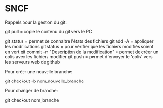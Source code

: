 # SNCF
Rappels pour la gestion du git:

git pull = copie le contenu du git vers le PC

git status = permet de connaitre l'états des fichiers
git add -A = appliquer les modifications
git status = pour vérifier que les fichiers modifiés soient en vert
git commit -m "Description de la modification" = permet de créer un colis avec les fichiers modifier
git push = permet d'envoyer le 'colis' vers les serveurs web de github


Pour créer une nouvelle branche:

git checkout -b nom_nouvelle_branche


Pour changer de branche:

git checkout nom_branche
